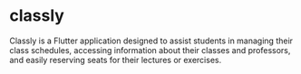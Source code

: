 # classly

Classly is a Flutter application designed to assist students in managing their class schedules, accessing information about their classes and professors, and easily reserving seats for their lectures or exercises.

